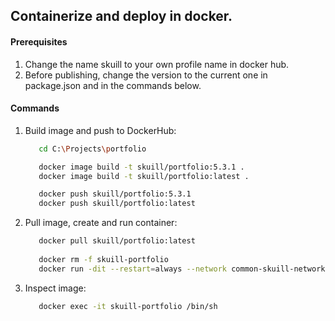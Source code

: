## Containerize and deploy in docker.

#### Prerequisites
1. Change the name skuill to your own profile name in docker hub.
2. Before publishing, change the version to the current one in package.json and in the commands below.

#### Commands

1. Build image and push to DockerHub:

   ```bash
      cd C:\Projects\portfolio

      docker image build -t skuill/portfolio:5.3.1 .
      docker image build -t skuill/portfolio:latest .

      docker push skuill/portfolio:5.3.1
      docker push skuill/portfolio:latest
   ```

2. Pull image, create and run container:
   ```bash
      docker pull skuill/portfolio:latest
      
      docker rm -f skuill-portfolio 
      docker run -dit --restart=always --network common-skuill-network -p 3000:80 --name skuill-portfolio skuill/portfolio:latest
   ```

3. Inspect image:
   ```bash
      docker exec -it skuill-portfolio /bin/sh
   ```

